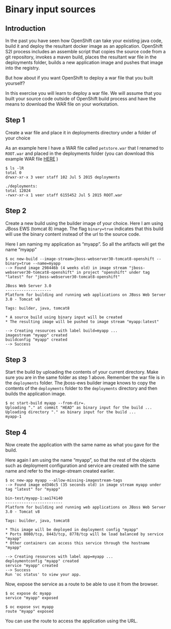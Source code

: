 # Binary input sources 

## Introduction

In the past you have seen how OpenShift can take your existing java code, build it and deploy the resultant docker image as an application. OpenShift S2I process includes an assemble script that copies the source code from a git repository,  invokes a maven build, places the resultant war file in the deployments folder, builds a new application image and pushes that image into the registry.

But how about if you want OpenShift to deploy a war file that you built yourself?

In this exercise you will learn to deploy a war file. We will assume that you built your source code outside of OpenShift build process and have the means to download the WAR file on your workstation.

## Step 1

Create a war file and place it in deployments directory under a folder of your choice

As an example here I have a WAR file called `petstore.war` that I renamed to `ROOT.war` and placed in the deployments folder (you can download this example WAR file [HERE](https://raw.githubusercontent.com/VeerMuchandi/ps/master/deployments/ROOT.war) )

```
$ ls -lR
total 0
drwxr-xr-x 3 veer staff 102 Jul 5 2015 deployments

./deployments:
total 12024
-rwxr-xr-x 1 veer staff 6155452 Jul 5 2015 ROOT.war
```

## Step 2

Create a new build using the builder image of your choice. Here I am using JBoss EWS (tomcat 8) image. The flag `binary=true` indicates that this build will use the binary content instead of the url to the source code.

Here I am naming my application as “myapp”. So all the artifacts will get the name “myapp”

```
$ oc new-build --image-stream=jboss-webserver30-tomcat8-openshift --binary=true --name=myapp
--> Found image 298446b (4 weeks old) in image stream "jboss-webserver30-tomcat8-openshift" in project "openshift" under tag "latest" for "jboss-webserver30-tomcat8-openshift"

JBoss Web Server 3.0
--------------------
Platform for building and running web applications on JBoss Web Server 3.0 - Tomcat v8

Tags: builder, java, tomcat8

* A source build using binary input will be created
* The resulting image will be pushed to image stream "myapp:latest"

--> Creating resources with label build=myapp ...
imagestream "myapp" created
buildconfig "myapp" created
--> Success
```
## Step 3

Start the build by uploading the contents of your current directory. Make sure you are in the same folder as step 1 above. Remember the war file is in the `deployments` folder. The jboss-ews builder image knows to copy the contents of the `deployments` folder to the `deployments` directory and then builds the application image. 

```
$ oc start-build myapp --from-dir=.
Uploading "." at commit "HEAD" as binary input for the build ... 
Uploading directory "." as binary input for the build ... 
myapp-1
```

## Step 4

Now create the application with the same name as what you gave for the build.

Here again I am using the name “myapp”, so that the rest of the objects such as deployment configuration and service  are created with the same name and refer to the image-stream created earlier.

```
$ oc new-app myapp --allow-missing-imagestream-tags
--> Found image ed346c5 (35 seconds old) in image stream myapp under tag "latest" for "myapp"

bin-test/myapp-1:aa174140
-------------------------
Platform for building and running web applications on JBoss Web Server 3.0 - Tomcat v8

Tags: builder, java, tomcat8

* This image will be deployed in deployment config "myapp"
* Ports 8080/tcp, 8443/tcp, 8778/tcp will be load balanced by service "myapp"
* Other containers can access this service through the hostname "myapp"

--> Creating resources with label app=myapp ...
deploymentconfig "myapp" created
service "myapp" created
--> Success
Run 'oc status' to view your app.
```

Now, expose the service as a route to be able to use it from the browser.
 
```
$ oc expose dc myapp
service "myapp" exposed
```
 
 
```
$ oc expose svc myapp
route "myapp" exposed
```

You can use the route to access the application using the URL.
